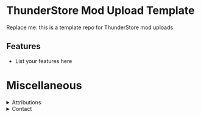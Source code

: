 # ThunderStore Mod Upload Template

Replace me: this is a template repo for ThunderStore mod uploads

## Features

* List your features here

# Miscellaneous

<details>
  <summary>Attributions</summary>

* icon -> https://www.flaticon.com/free-icons/replace
</details>

<details>
  <summary>Contact</summary>

* https://github.com/FelixReuthlinger/ThunderStoreTemplate
* Discord: Flux#0062 (you can find me around some of the Valheim modding discords, too)
</details>
